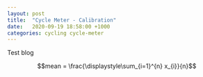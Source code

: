 ```yaml
---
layout: post
title:  "Cycle Meter - Calibration"
date:   2020-09-19 18:58:00 +1000
categories: cycling cycle-meter
---
```

Test blog

$$mean = \frac{\displaystyle\sum_{i=1}^{n} x_{i}}{n}$$
